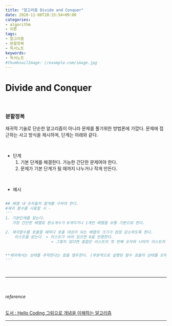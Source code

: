 ```yaml
---
title: "알고리즘 Divide and Conquer"
date: 2020-11-08T20:33:54+09:00
categories:
- algorithm
- 이론
tags:
- 알고리즘
- 분할정복
- 독서노트
keywords:
- 독서노트
#thumbnailImage: //example.com/image.jpg
---
```


<!--more-->
# Divide and Conquer 

&nbsp;


###  분할정복

재귀적 기술로 단순한 알고리즘이 아니라 문제를 풀기위한 방법론에 가깝다. 문제에 접근하는 사고 방식을 제시하며, 단계는 아래와 같다.

&nbsp;

- 단계 
  1. 기본 단계를 해결한다. 가능한 간단한 문제여야 한다.
  2. 문제가 기본 단계가 될 때까지 나누거나 작게 만든다. 

&nbsp;

- 예시
```python

## 배열 내 숫자들의 합계를 구하려 한다.
#재귀 함수를 사용할 시 -
'''
1. 기본단계를 찾는다. 
   가장 간단한 배열로 원소개수가 0개이거나 1개인 배열을 보통 기본으로 한다.

2. 재귀함수를 호출할 때마다 호출 대상이 되는 배열의 크기가 점점 감소하도록 한다.
    리스트를 받는다  > 리스트가 비어 있으면 0을 반환한다.
                    > 그렇지 않다면 총합은 리스트의 첫 번째 숫자와 나머지 리스트의 총합을 더한 값이 된다.


**재귀에서는 상태를 추척한다는 점을 염두한다. (부분적으로 실행된 함수 호출의 상태를 모두 저장)
'''
```

&nbsp;

-----


&nbsp;

###### reference
[도서 : Hello Coding 그림으로 개념을 이해하는 알고리즘](https://book.naver.com/bookdb/book_detail.nhn?bid=11823284)


-----